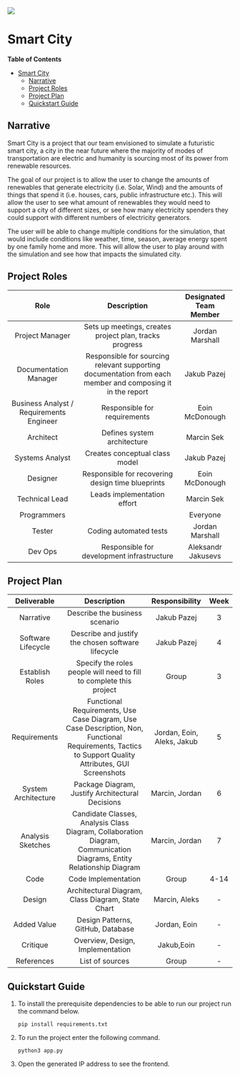 ![](https://gamma1.ul.ie/LabStats/Images/Image-UniversityOfLimerick.png)

# Smart City

**Table of Contents**
- [Smart City](#smart-city)
  * [Narrative](#narrative)
  * [Project Roles](#project-roles)
  * [Project Plan](#project-plan)
  * [Quickstart Guide](#quickstart-guide)

## Narrative
Smart City is a project that our team envisioned to simulate a futuristic smart city, a city in the near future where the majority of modes of transportation are electric and humanity is sourcing most of its power from renewable resources.

The goal of our project is to allow the user to change the amounts of renewables that generate electricity (i.e. Solar, Wind) and the amounts of things that spend it (i.e. houses, cars, public infrastructure etc.). This will allow the user to see what amount of renewables they would need to support a city of different sizes, or see how many electricity spenders they could support with different numbers of electricity generators.

The user will be able to change multiple conditions for the simulation, that would include conditions like weather, time, season, average energy spent by one family home and more.
This will allow the user to play around with the simulation and see how that impacts the simulated city.

## Project Roles
| Role | Description  | Designated Team Member |
| :-----: | :-----: | :-----: |
| Project Manager | Sets up meetings, creates project plan, tracks progress | Jordan Marshall |
| Documentation Manager | Responsible for sourcing relevant supporting documentation from each member and composing it in the report | Jakub Pazej |
| Business Analyst / Requirements Engineer | Responsible for requirements | Eoin McDonough |
| Architect | Defines system architecture | Marcin Sek |
| Systems Analyst | Creates conceptual class model | Jakub Pazej |
| Designer | Responsible for recovering design time blueprints | Eoin McDonough |
| Technical Lead | Leads implementation effort | Marcin Sek |
| Programmers |  | Everyone |
| Tester | Coding automated tests | Jordan Marshall |
| Dev Ops | Responsible for development infrastructure | Aleksandr Jakusevs |

## Project Plan
| Deliverable | Description  | Responsibility | Week |
| :-----: | :-----: | :-----: | :-----: |
| Narrative | Describe the business scenario | Jakub Pazej | 3 |
| Software Lifecycle | Describe and justify the chosen software lifecycle | Jakub Pazej | 4 |
| Establish Roles| Specify the roles people will need to fill to complete this project | Group | 3 |
| Requirements | Functional Requirements, Use Case Diagram, Use Case Description, Non, Functional Requirements, Tactics to Support Quality Attributes, GUI Screenshots | Jordan, Eoin, Aleks, Jakub | 5 |
| System Architecture | Package Diagram, Justify Architectural Decisions | Marcin, Jordan | 6 |
| Analysis Sketches | Candidate Classes, Analysis Class Diagram, Collaboration Diagram, Communication Diagrams, Entity Relationship Diagram | Marcin, Jordan | 7 |
| Code | Code Implementation | Group | 4-14 |
| Design | Architectural Diagram, Class Diagram, State Chart | Marcin, Aleks | - |
| Added Value | Design Patterns, GitHub, Database | Jordan, Eoin | - |
| Critique | Overview, Design, Implementation | Jakub,Eoin | - |
| References | List of sources | Group | - |

## Quickstart Guide

1. To install the prerequisite dependencies to be able to run our project  run the command below.

	`pip install requirements.txt`
2.  To run the project enter the following command.

	`python3 app.py`
3. Open the generated IP address to see the frontend.

 
